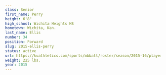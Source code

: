 ```yaml
---
class: Senior
first_name: Perry
height: 6'8"
high_school: Wichita Heights HS
hometown: Wichita, Kan.
last_name: Ellis
number: 34
position: Forward
slug: 2015-ellis-perry
status: active
url: https://kuathletics.com/sports/mbball/roster/season/2015-16/player/perry-ellis/
weight: 225 lbs.
year: 2015
---
```


